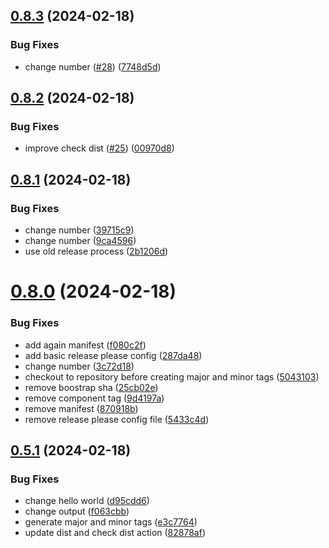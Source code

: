 ## [0.8.3](https://github.com/AlbertHernandez/github-action-nodejs-template/compare/v0.8.2...v0.8.3) (2024-02-18)


### Bug Fixes

* change number ([#28](https://github.com/AlbertHernandez/github-action-nodejs-template/issues/28)) ([7748d5d](https://github.com/AlbertHernandez/github-action-nodejs-template/commit/7748d5d07ae22900286a88d2eb1827684926889f))



## [0.8.2](https://github.com/AlbertHernandez/github-action-nodejs-template/compare/v0.8.1...v0.8.2) (2024-02-18)


### Bug Fixes

* improve check dist ([#25](https://github.com/AlbertHernandez/github-action-nodejs-template/issues/25)) ([00970d8](https://github.com/AlbertHernandez/github-action-nodejs-template/commit/00970d8a2f27568b9b439214d1a11bc2fb1ce9c2))



## [0.8.1](https://github.com/AlbertHernandez/github-action-nodejs-template/compare/v0.8.0...v0.8.1) (2024-02-18)


### Bug Fixes

* change number ([39715c9](https://github.com/AlbertHernandez/github-action-nodejs-template/commit/39715c94f692467405fe713e87f5dc01cb48f3d1))
* change number ([9ca4596](https://github.com/AlbertHernandez/github-action-nodejs-template/commit/9ca45962568ea8deb21fde40130ec5a373d06ee1))
* use old release process ([2b1206d](https://github.com/AlbertHernandez/github-action-nodejs-template/commit/2b1206d510c193f4ffc9267ba49cea9c833b99bc))



# [0.8.0](https://github.com/AlbertHernandez/github-action-nodejs-template/compare/v0.5.1...v0.8.0) (2024-02-18)


### Bug Fixes

* add again manifest ([f080c2f](https://github.com/AlbertHernandez/github-action-nodejs-template/commit/f080c2fad9849b82338ff6ff1abb971fb1f89a40))
* add basic release please config ([287da48](https://github.com/AlbertHernandez/github-action-nodejs-template/commit/287da48733d4440fce866224b61c04a6c9cbce8b))
* change number ([3c72d18](https://github.com/AlbertHernandez/github-action-nodejs-template/commit/3c72d188252685d35a0881b5601aede74b53d9b2))
* checkout to repository before creating major and minor tags ([5043103](https://github.com/AlbertHernandez/github-action-nodejs-template/commit/5043103a4bb50abf009f46a7f26ed485d161211a))
* remove boostrap sha ([25cb02e](https://github.com/AlbertHernandez/github-action-nodejs-template/commit/25cb02eb357f102d6f17e75c55c5a55db17c31e1))
* remove component tag ([9d4197a](https://github.com/AlbertHernandez/github-action-nodejs-template/commit/9d4197a5544535b967c78d499bd0d89aace5761d))
* remove manifest ([870918b](https://github.com/AlbertHernandez/github-action-nodejs-template/commit/870918b0c27b30a0c4ef6c8b28616ea8d7f80d79))
* remove release please config file ([5433c4d](https://github.com/AlbertHernandez/github-action-nodejs-template/commit/5433c4d45d9024ef0b24804fec841c7f85129552))



## [0.5.1](https://github.com/AlbertHernandez/github-action-nodejs-template/compare/v0.4.0...v0.5.1) (2024-02-18)


### Bug Fixes

* change hello world ([d95cdd6](https://github.com/AlbertHernandez/github-action-nodejs-template/commit/d95cdd6a016ac0ba937b788450b204c01406a5b9))
* change output ([f063cbb](https://github.com/AlbertHernandez/github-action-nodejs-template/commit/f063cbb3df5178c2e42484f71a12d7d9247a2230))
* generate major and minor tags ([e3c7764](https://github.com/AlbertHernandez/github-action-nodejs-template/commit/e3c77642499f7d61048cb2f7a901f9dfd9a17f6f))
* update dist and check dist action ([82878af](https://github.com/AlbertHernandez/github-action-nodejs-template/commit/82878af1be11846cb559ff00b4ff316ea3ebd7c5))



